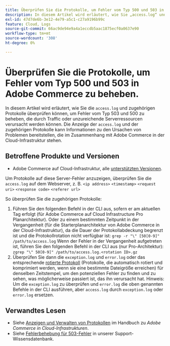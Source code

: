 ```yaml
---
title: Überprüfen Sie die Protokolle, um Fehler vom Typ 500 und 503 in Adobe Commerce zu beheben.
description: In diesem Artikel wird erläutert, wie Sie „access.log“ und die zugehörigen Protokolle überprüfen können, um 503- und 500-Fehler zu beheben, die durch Traffic oder unzureichende Server-Ressourcen verursacht werden können. Die Anzeige von „access.log“ und zugehörigen Protokollen kann Informationen darüber liefern, was möglicherweise Probleme verursacht, die mit Adobe Commerce in der Cloud-Infrastruktur zusammenhängen.
exl-id: 47d7de6b-3e12-4e79-a5c1-c27a9196b99c
feature: Cloud, Logs
source-git-commit: 66ac9de94e9a4a1eccdb5aac1875ecf0a0637e90
workflow-type: tm+mt
source-wordcount: '308'
ht-degree: 0%

---
```


# Überprüfen Sie die Protokolle, um Fehler vom Typ 500 und 503 in Adobe Commerce zu beheben.

In diesem Artikel wird erläutert, wie Sie die `access.log` und zugehörigen Protokolle überprüfen können, um Fehler vom Typ 503 und 500 zu beheben, die durch Traffic oder unzureichende Serverressourcen verursacht werden können. Die Anzeige der `access.log` und der zugehörigen Protokolle kann Informationen zu den Ursachen von Problemen bereitstellen, die im Zusammenhang mit Adobe Commerce in der Cloud-Infrastruktur stehen.

<!--
Bob - not in TOC
-->

## Betroffene Produkte und Versionen

* Adobe Commerce auf Cloud-Infrastruktur, alle [unterstützten Versionen](https://experienceleague.adobe.com/docs/commerce-operations/release/planning/lifecycle-policy.html).

Um Protokolle auf diese Server-Fehler anzuzeigen, überprüfen Sie die `access.log` auf dem Webserver, z. B. `<ip address>` `<timestamp>` `<request uri>` `<response code>` `<referer url>`

So überprüfen Sie die zugehörigen Protokolle:

1. Führen Sie den folgenden Befehl in der CLI aus, sofern er am aktuellen Tag erfolgt (für Adobe Commerce auf Cloud Infrastructure Pro Planarchitektur). Oder zu einem bestimmten Zeitpunkt in der Vergangenheit (für die Starterplanarchitektur von Adobe Commerce in der Cloud-Infrastruktur), da die Dauer der Protokollabdeckung begrenzt ist und die Protokollrotation nicht verfügbar ist: `grep -r "\" [50[0-9]" /path/to/access.log` Wenn der Fehler in der Vergangenheit aufgetreten ist, führen Sie den folgenden Befehl in der CLI aus (nur Pro-Architektur): `zgrep "\" 50[0-9]" /path/to/access.log.<rotation ID>.gz`
1. Überprüfen Sie dann die `exception.log` und `error.log` oder das entsprechende [rotierte Protokoll](https://experienceleague.adobe.com/docs/commerce-operations/installation-guide/next-steps/configuration.html#log-rotation) (Protokolle, die automatisch rotiert und komprimiert werden, wenn sie eine bestimmte Dateigröße erreichen) für denselben Zeitstempel, um den potenziellen Fehler zu finden und zu sehen, was möglicherweise passiert ist, das ihn verursacht hat. Hinweis: Um die `exception.log` zu überprüfen und `error.log` die oben genannten Befehle in der CLI ausführen, aber `access.log` durch `exception.log` oder `error.log` ersetzen.

## Verwandtes Lesen

* Siehe [Anzeigen und Verwalten von Protokollen](https://experienceleague.adobe.com/docs/commerce-cloud-service/user-guide/develop/test/log-locations.html) im Handbuch zu *Adobe Commerce in Cloud-Infrastrukturen*.
* Siehe [Fehlerbehebung für 503-Fehler](/help/troubleshooting/miscellaneous/troubleshooting-503-errors.md) in unserer Support-Wissensdatenbank.